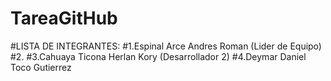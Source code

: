 # TareaGitHub
#LISTA DE INTEGRANTES:
#1.Espinal Arce Andres Roman (Lider de Equipo)
#2.
#3.Cahuaya Ticona Herlan Kory (Desarrollador 2)
#4.Deymar Daniel Toco Gutierrez
